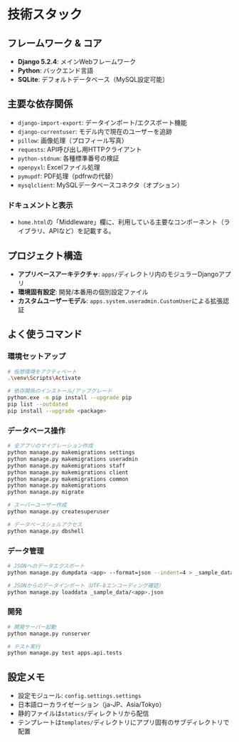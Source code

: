 # 技術スタック

## フレームワーク & コア
- **Django 5.2.4**: メインWebフレームワーク
- **Python**: バックエンド言語
- **SQLite**: デフォルトデータベース（MySQL設定可能）

## 主要な依存関係
- `django-import-export`: データインポート/エクスポート機能
- `django-currentuser`: モデル内で現在のユーザーを追跡
- `pillow`: 画像処理（プロフィール写真）
- `requests`: API呼び出し用HTTPクライアント
- `python-stdnum`: 各種標準番号の検証
- `openpyxl`: Excelファイル処理
- `pymupdf`: PDF処理（pdfrwの代替）
- `mysqlclient`: MySQLデータベースコネクタ（オプション）

### ドキュメントと表示
- `home.html`の「Middleware」欄に、利用している主要なコンポーネント（ライブラリ、APIなど）を記載する。

## プロジェクト構造
- **アプリベースアーキテクチャ**: `apps/`ディレクトリ内のモジュラーDjangoアプリ
- **環境固有設定**: 開発/本番用の個別設定ファイル
- **カスタムユーザーモデル**: `apps.system.useradmin.CustomUser`による拡張認証

## よく使うコマンド

### 環境セットアップ
```bash
# 仮想環境をアクティベート
.\venv\Scripts\Activate

# 依存関係のインストール/アップグレード
python.exe -m pip install --upgrade pip
pip list --outdated
pip install --upgrade <package>
```

### データベース操作
```bash
# 全アプリのマイグレーション作成
python manage.py makemigrations settings
python manage.py makemigrations useradmin
python manage.py makemigrations staff
python manage.py makemigrations client
python manage.py makemigrations common
python manage.py makemigrations
python manage.py migrate

# スーパーユーザー作成
python manage.py createsuperuser

# データベースシェルアクセス
python manage.py dbshell
```

### データ管理
```bash
# JSONへのデータエクスポート
python manage.py dumpdata <app> --format=json --indent=4 > _sample_data/<app>.json

# JSONからのデータインポート（UTF-8エンコーディング確認）
python manage.py loaddata _sample_data/<app>.json
```

### 開発
```bash
# 開発サーバー起動
python manage.py runserver

# テスト実行
python manage.py test apps.api.tests
```

## 設定メモ
- 設定モジュール: `config.settings.settings`
- 日本語ローカライゼーション（ja-JP、Asia/Tokyo）
- 静的ファイルは`statics/`ディレクトリから配信
- テンプレートは`templates/`ディレクトリにアプリ固有のサブディレクトリで配置